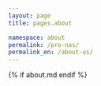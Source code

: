 ```yaml
---
layout: page
title: pages.about

namespace: about
permalink: /pro-nas/
permalink_en: /about-us/
---
```


{% if about.md endif %}